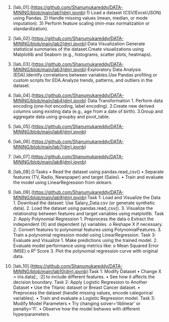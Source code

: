 1. [lab_01].(https://github.com/Shanumukareddy/DATA-MINING/blob/main/lab1(dm).ipynb):1) Load a dataset (CSV/Excel/JSON) using Pandas.
            2) Handle missing values (mean, median, or mode imputation).
            3) Perform feature scaling (min-max normalization or standardization).
2. [lab_02].(https://github.com/Shanumukareddy/DATA-MINING/blob/main/lab2(dm).ipynb):Data Visualization Generate statistical summaries of the dataset.Create 
             visualizations using Matplotlib and Seaborn (e.g., histograms, scatter plots, heatmaps).
3. [lab_03].(https://github.com/Shanumukareddy/DATA-MINING/blob/main/lab3(dm).ipynb):Exploratory Data Analysis (EDA).Identify correlations between variables.Use 
             Pandas profiling or custom scripts for EDA.Analyze trends, patterns, and outliers in the dataset.
4. [lab_04].(https://github.com/Shanumukareddy/DATA-MINING/blob/main/lab4(dm).ipynb) Data Transformation
            1. Perform data encoding (one-hot encoding, label encoding).
            2.Create new derived columns using existing data (e.g., age from a date of birth).
            3.Group and aggregate data using groupby and pivot_table.
5. [lab_05].(https://github.com/Shanumukareddy/DATA-MINING/blob/main/lab6(dm).ipynb)
6. [lab_06].(https://github.com/Shanumukareddy/DATA-MINING/blob/main/lab7(dm).ipynb)
7. [lab_07].(https://github.com/Shanumukareddy/DATA-MINING/blob/main/lab8(dm).ipynb)
8. [lab_08].():Tasks
              • Read the dataset using pandas.read_csv()
              • Separate features (TV, Radio, Newspaper) and target (Sales).
              • Train and evaluate the model using LinearRegression from sklearn.

9. [lab_09].(https://github.com/Shanumukareddy/DATA-MINING/blob/main/lab9(dm).ipynb):Task 1: Load and Visualize the Data
              1. Download the dataset: Use Salary_Data.csv (or generate synthetic data).
              2. Load the dataset using pandas.read_csv().
              3. Visualize the relationship between features and target variables using matplotlib.
              Task 2: Apply Polynomial Regression
              1. Preprocess the data
              o Extract the independent (X) and dependent (y) variables.
              o Reshape X if necessary.
              2. Convert features to polynomial features using PolynomialFeatures.
              3. Train a polynomial regression model using LinearRegression.
              Task 3: Evaluate and Visualize
              1. Make predictions using the trained model.
              2. Evaluate model performance using metrics like:
              o Mean Squared Error (MSE)
              o R² Score
              3. Plot the polynomial regression curve with original data.
10. [lab_10].(https://github.com/Shanumukareddy/DATA-MINING/blob/main/lab10(dm).ipynb):Task 1: Modify Dataset
               • Change X = iris.data[:, :2] to include different features.
               • See how it affects the decision boundary.
               Task 2: Apply Logistic Regression to Another Dataset
               • Use the Titanic dataset or Breast Cancer dataset.
               • Preprocess the dataset (handle missing values, encode categorical variables).
               • Train and evaluate a Logistic Regression model.
               Task 3: Modify Model Parameters
               • Try changing solver='liblinear' or penalty='l1'.
               • Observe how the model behaves with different hyperparameters.

